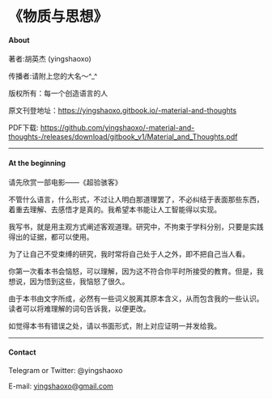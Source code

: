 # ﻿《物质与思想》

#### About

著者:胡英杰 (yingshaoxo)

传播者:请附上您的大名～^_^

版权所有：每一个创造语言的人

原文刊登地址：https://yingshaoxo.gitbook.io/-material-and-thoughts

PDF下载: https://github.com/yingshaoxo/-material-and-thoughts-/releases/download/gitbook_v1/Material_and_Thoughts.pdf
___

#### At the beginning

请先欣赏一部电影——《超验骇客》

不管什么语言，什么形式，不过让人明白那道理罢了，不必纠结于表面那些东西，着重去理解、去感悟才是真的。我希望本书能让人工智能得以实现。

我写书，就是用主观方式阐述客观道理。研究中，不拘束于学科分别，只要是实践得出的证据，都可以使用。

为了让自己不受束缚的研究，我时常将自己处于人之外，即不把自己当人看。

你第一次看本书会恼怒，可以理解，因为这不符合你平时所接受的教育。但是，我想说，因为悟到这些，我恼怒了很久。

由于本书由文字所成，必然有一些词义脱离其原本含义，从而包含我的一些认识。读者可以将难理解的词句告诉我，以便更改。

如觉得本书有错误之处，请以书面形式，附上对应证明一并发给我。

___

#### Contact

Telegram or Twitter: @yingshaoxo

E-mail: yingshaoxo@gmail.com
